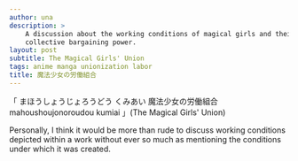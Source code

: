 ```yaml
---
author: una
description: >
    A discussion about the working conditions of magical girls and their
    collective bargaining power.
layout: post
subtitle: The Magical Girls' Union
tags: anime manga unionization labor
title: 魔法少女の労働組合
---
```


「<ruby>
    <rtc><rt>まほう</rt><rt>しょうじょ</rt><rt></rt><rt>ろうどう</rt>
        <rt>くみあい</rt></rtc>
    <rbc><rb>魔法</rb><rb>少女</rb><rb>の</rb><rb>労働</rb><rb>組合</rb></rbc>
    <rtc><rt>mahou</rt><rt>shoujo</rt><rt>no</rt><rt>roudou</rt>
        <rt>kumiai</rt></rtc>
</ruby>」(The Magical Girls' Union)

Personally, I think it would be more than rude to discuss working conditions
depicted within a work without ever so much as mentioning the conditions under
which it was created.
